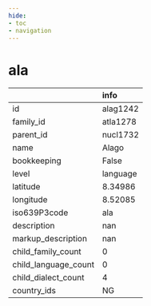 ```yaml
---
hide:
- toc
- navigation
---
```

# ala
|                      | info     |
|:---------------------|:---------|
| id                   | alag1242 |
| family_id            | atla1278 |
| parent_id            | nucl1732 |
| name                 | Alago    |
| bookkeeping          | False    |
| level                | language |
| latitude             | 8.34986  |
| longitude            | 8.52085  |
| iso639P3code         | ala      |
| description          | nan      |
| markup_description   | nan      |
| child_family_count   | 0        |
| child_language_count | 0        |
| child_dialect_count  | 4        |
| country_ids          | NG       |